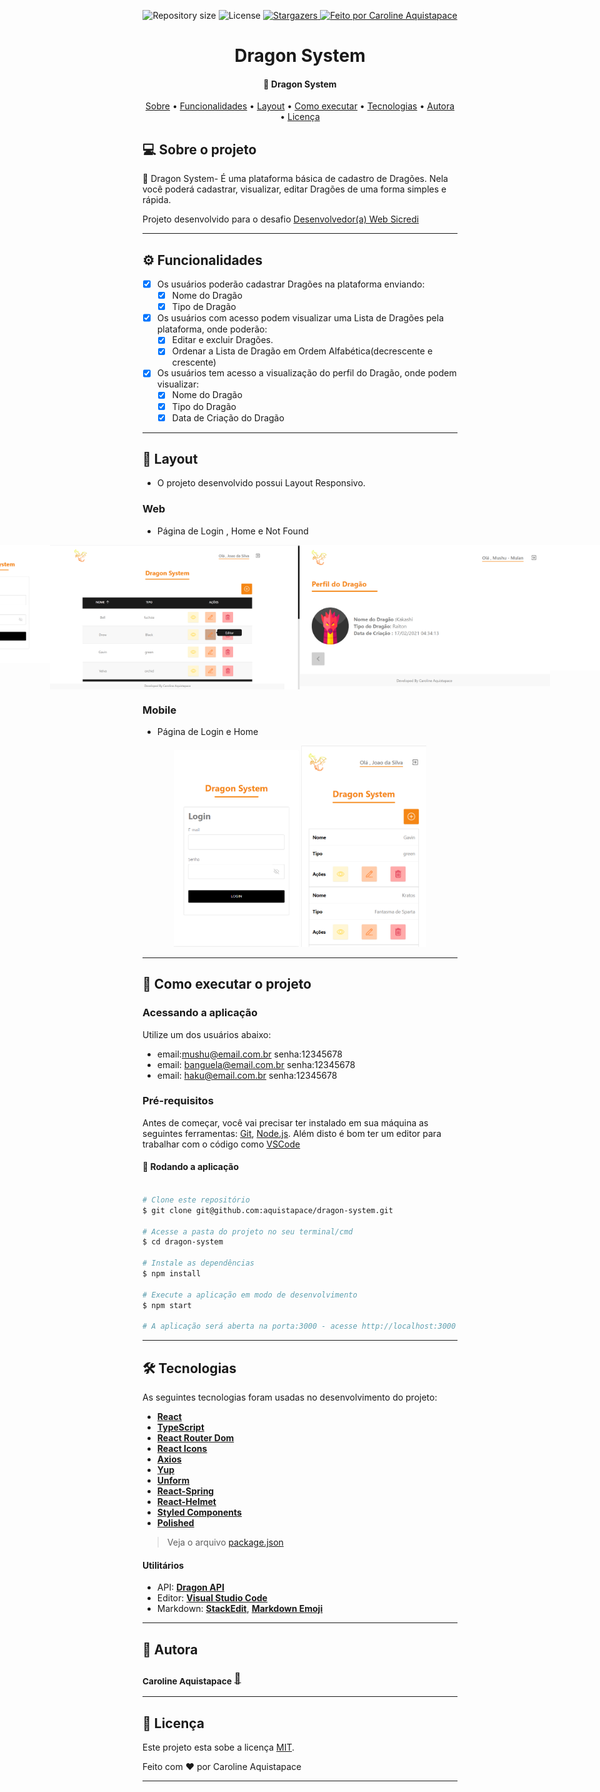 

<p align="center">

  <img alt="Repository size" src="https://img.shields.io/github/repo-size/aquistapace/dragon-system">
    
   <img alt="License" src="https://img.shields.io/badge/license-MIT-brightgreen">
   
   <a href="https://github.com/aquistapace/dragon-system/stargazers">
    <img alt="Stargazers" src="https://img.shields.io/github/stars/aquistapace/dragon-system?style=social">
  </a>

  <a href="https://github.com/aquistapace">
    <img alt="Feito por Caroline Aquistapace" src="https://img.shields.io/badge/feito%20por-Caroline-Aquistapace%237519C1">
  </a>
  
  
 
</p>
<h1 align="center">
   Dragon System
</h1>

<h4 align="center"> 
	 🐲 Dragon System
</h4>

<p align="center">
 <a href="#-sobre-o-projeto">Sobre</a> •
 <a href="#-funcionalidades">Funcionalidades</a> •
 <a href="#-layout">Layout</a> • 
 <a href="#-como-executar-o-projeto">Como executar</a> • 
 <a href="#-tecnologias">Tecnologias</a> • 
 <a href="#-autora">Autora</a> • 
 <a href="#user-content--licença">Licença</a>
</p>


## 💻 Sobre o projeto

🐲 Dragon System- É uma plataforma básica de cadastro de Dragões. Nela você poderá cadastrar, visualizar, editar Dragões de uma forma simples e rápida.


Projeto desenvolvido para o desafio [Desenvolvedor(a) Web Sicredi](https://github.com/WoopSicredi/jobs/issues/6)

---
## ⚙️ Funcionalidades

- [x] Os usuários poderão cadastrar Dragões na plataforma enviando:
  - [x] Nome do Dragão
  - [x] Tipo de Dragão
  
- [x] Os usuários com acesso podem visualizar uma Lista de Dragões pela plataforma, onde poderão:
	- [x] Editar e excluir Dragões.
	- [x] Ordenar a Lista de Dragão em Ordem Alfabética(decrescente e crescente)
	
- [x] Os usuários tem acesso a visualização do perfil do Dragão, onde podem visualizar:  
  - [x] Nome do Dragão
  - [x] Tipo do Dragão
  - [x] Data de Criação do Dragão

---

## 🎨 Layout
- O projeto desenvolvido possui Layout Responsivo.
### Web
- Página de Login , Home e Not Found
<p align="center" style="display: flex; align-items: flex-start; justify-content: center;">
  <img alt="login" title="Página de Login" src="https://github.com/aquistapace/dragon-system/blob/main/src/assets/login.png" width="400px">

  <img alt="home" title="Pagina Home" src="https://github.com/aquistapace/dragon-system/blob/main/src/assets/home.png" width="400px">
  <img alt="PerfilDragon" title="Perfil do Dragão" src="https://github.com/aquistapace/dragon-system/blob/main/src/assets/perfil_dragao.PNG" width="400px">
  <img alt="notFound" title="Pagina Não Encontrada" src="https://github.com/aquistapace/dragon-system/blob/main/src/assets/page_not_found.png" width="400px">
</p>

### Mobile
- Página de Login e Home
<p align="center">

  <img alt="Mobile Home" title="Mobile Home" src="https://github.com/aquistapace/dragon-system/blob/main/src/assets/mobile_login.png" width="200px">
  <img alt="Mobile Login" title="Mobile Login" src="https://github.com/aquistapace/dragon-system/blob/main/src/assets/mobile_home.png" width="200px">
</p>


---
## 🚀 Como executar o projeto
### Acessando a aplicação
Utilize um dos usuários abaixo:
- email:mushu@email.com.br senha:12345678
- email: banguela@email.com.br  senha:12345678
 - email: haku@email.com.br    senha:12345678

### Pré-requisitos

Antes de começar, você vai precisar ter instalado em sua máquina as seguintes ferramentas:
[Git](https://git-scm.com), [Node.js](https://nodejs.org/en/). 
Além disto é bom ter um editor para trabalhar com o código como [VSCode](https://code.visualstudio.com/)



#### 🧭 Rodando a aplicação 

```bash

# Clone este repositório
$ git clone git@github.com:aquistapace/dragon-system.git

# Acesse a pasta do projeto no seu terminal/cmd
$ cd dragon-system

# Instale as dependências
$ npm install

# Execute a aplicação em modo de desenvolvimento
$ npm start

# A aplicação será aberta na porta:3000 - acesse http://localhost:3000

```
---

## 🛠 Tecnologias
As seguintes tecnologias foram usadas no desenvolvimento do projeto:
- **[React](https://reactjs.org/)**  
- **[TypeScript](https://www.typescriptlang.org/)**
-   **[React Router Dom](https://github.com/ReactTraining/react-router/tree/master/packages/react-router-dom)**
-   **[React Icons](https://react-icons.github.io/react-icons/)**
-   **[Axios](https://github.com/axios/axios)**
 -   **[Yup](https://github.com/jquense/yup)**
-   **[Unform](https://unform.dev/)**
-   **[React-Spring](https://www.react-spring.io/)**
 -   **[React-Helmet](https://github.com/nfl/react-helmet)**
 -   **[Styled Components](https://styled-components.com/)**
 - **[Polished](https://github.com/styled-components/polished)**


> Veja o arquivo  [package.json](https://github.com/aquistapace/dragon-system/blob/main/package.json)



#### **Utilitários**


-   API:  **[Dragon API](http://5c4b2a47aa8ee500142b4887.mockapi.io/api/v1/dragon)** 
-   Editor:  **[Visual Studio Code](https://code.visualstudio.com/)** 
-   Markdown:  **[StackEdit](https://stackedit.io/)**,  **[Markdown Emoji](https://gist.github.com/rxaviers/7360908)**


---
## 🦸 Autora

 ### <sub><b>Caroline Aquistapace</b></sub></a> <a href="https://github.com/aquistapace" title="Git Hub">🌸</a>
---

## 📝 Licença

Este projeto esta sobe a licença [MIT](./LICENSE).

Feito com ❤️ por Caroline Aquistapace

---



